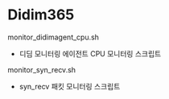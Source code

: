 # Didim365

monitor_didimagent_cpu.sh
- 디딤 모니터링 에이전트 CPU 모니터링 스크립트

monitor_syn_recv.sh
- syn_recv 패킷 모니터링 스크립트
